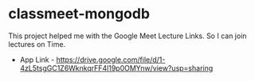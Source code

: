 # classmeet-mongodb
This project helped me with the Google Meet Lecture Links. So I can join lectures on Time.

- App Link - https://drive.google.com/file/d/1-4zL5tsgGC1Z6WknkqrFF4l19p0OMYnw/view?usp=sharing
